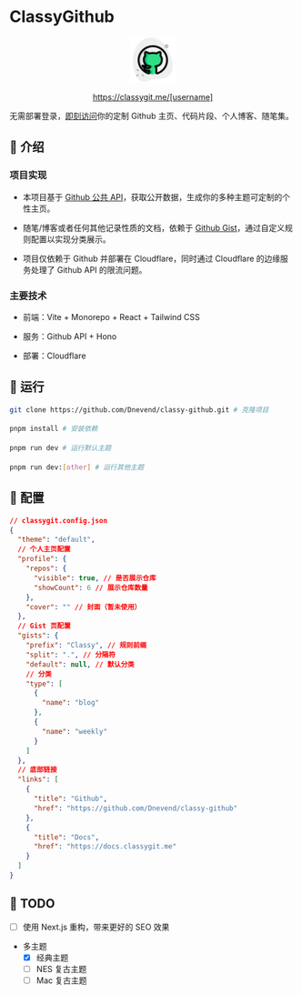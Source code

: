 # ClassyGithub

<p align="center">
    <img src="https://raw.githubusercontent.com/Dnevend/classy-github/refs/heads/main/apps/classy/public/github.svg?sanitize=true"
        height="80">
</p>

<p align="center">
    <a href="https://classygit.me/">https://classygit.me/[username]</a>
</p>

无需部署登录，[即刻访问](https://classygit.me/)你的定制 Github 主页、代码片段、个人博客、随笔集。

## 📖 介绍

### 项目实现

- 本项目基于 [Github 公共 API](https://docs.github.com/en/rest)，获取公开数据，生成你的多种主题可定制的个性主页。

- 随笔/博客或者任何其他记录性质的文档，依赖于 [Github Gist](https://gist.github.com/)，通过自定义规则配置以实现分类展示。

- 项目仅依赖于 Github 并部署在 Cloudflare，同时通过 Cloudflare 的边缘服务处理了 Github API 的限流问题。

### 主要技术

- 前端：Vite + Monorepo + React + Tailwind CSS

- 服务：Github API + Hono

- 部署：Cloudflare

## 🚀 运行

```bash
git clone https://github.com/Dnevend/classy-github.git # 克隆项目

pnpm install # 安装依赖

pnpm run dev # 运行默认主题

pnpm run dev:[other] # 运行其他主题
```

## 🔧 配置

```json
// classygit.config.json
{
  "theme": "default",
  // 个人主页配置
  "profile": {
    "repos": {
      "visible": true, // 是否展示仓库
      "showCount": 6 // 展示仓库数量
    },
    "cover": "" // 封面（暂未使用）
  },
  // Gist 页配置
  "gists": {
    "prefix": "Classy", // 规则前缀
    "split": ".", // 分隔符
    "default": null, // 默认分类
    // 分类
    "type": [
      {
        "name": "blog"
      },
      {
        "name": "weekly"
      }
    ]
  },
  // 底部链接
  "links": [
    {
      "title": "Github",
      "href": "https://github.com/Dnevend/classy-github"
    },
    {
      "title": "Docs",
      "href": "https://docs.classygit.me"
    }
  ]
}
```

## 📝 TODO

- [ ] 使用 Next.js 重构，带来更好的 SEO 效果

- 多主题
  - [x] 经典主题
  - [ ] NES 复古主题
  - [ ] Mac 复古主题
